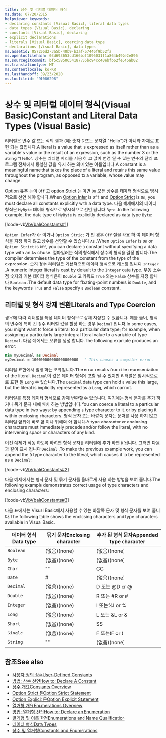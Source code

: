 ```yaml
---
title: 상수 및 리터럴 데이터 형식
ms.date: 07/20/2015
helpviewer_keywords:
- declaring constants [Visual Basic], literal data types
- data types [Visual Basic], declaring
- constants [Visual Basic], declaring
- explicit declarations
- literals [Visual Basic], coercing data type
- declarations [Visual Basic], data types
ms.assetid: 057206d2-3a5b-40b9-b3af-57446f9b52fa
ms.openlocfilehash: 03d693653cd166bbf1096031f1a864b492e2e896
ms.sourcegitcommit: bf5c5850654187705bc94cc40ebfb62fe346ab02
ms.translationtype: MT
ms.contentlocale: ko-KR
ms.lasthandoff: 09/23/2020
ms.locfileid: "91086298"
---
```

# <a name="constant-and-literal-data-types-visual-basic"></a><span data-ttu-id="4b189-102">상수 및 리터럴 데이터 형식(Visual Basic)</span><span class="sxs-lookup"><span data-stu-id="4b189-102">Constant and Literal Data Types (Visual Basic)</span></span>

<span data-ttu-id="4b189-103">리터럴은 변수 값 또는 식의 결과 (예: 숫자 3 또는 문자열 "Hello")가 아니라 자체로 표현 되는 값입니다.</span><span class="sxs-lookup"><span data-stu-id="4b189-103">A literal is a value that is expressed as itself rather than as a variable's value or the result of an expression, such as the number 3 or the string "Hello".</span></span> <span data-ttu-id="4b189-104">상수는 리터럴 자리를 사용 하 고 값이 변경 될 수 있는 변수와 달리 프로그램 전체에서 동일한 값을 유지 하는 의미 있는 이름입니다.</span><span class="sxs-lookup"><span data-stu-id="4b189-104">A constant is a meaningful name that takes the place of a literal and retains this same value throughout the program, as opposed to a variable, whose value may change.</span></span>  
  
 <span data-ttu-id="4b189-105">[Option 유추](../../../language-reference/statements/option-infer-statement.md) 는이 `Off` 고 [option Strict](../../../language-reference/statements/option-strict-statement.md) 는 이면 `On` 모든 상수를 데이터 형식으로 명시적으로 선언 해야 합니다.</span><span class="sxs-lookup"><span data-stu-id="4b189-105">When [Option Infer](../../../language-reference/statements/option-infer-statement.md) is `Off` and [Option Strict](../../../language-reference/statements/option-strict-statement.md) is `On`, you must declare all constants explicitly with a data type.</span></span> <span data-ttu-id="4b189-106">다음 예제에서의 데이터 형식은 `MyByte` 데이터 형식으로 명시적으로 선언 됩니다 `Byte` .</span><span class="sxs-lookup"><span data-stu-id="4b189-106">In the following example, the data type of `MyByte` is explicitly declared as data type `Byte`:</span></span>  
  
 [!code-vb[VbVbalrConstants#1](~/samples/snippets/visualbasic/VS_Snippets_VBCSharp/VbVbalrConstants/VB/Class1.vb#1)]  
  
 <span data-ttu-id="4b189-107">`Option Infer`가 `On` 이거나 `Option Strict` 가 인 경우 `Off` 절을 사용 하 여 데이터 형식을 지정 하지 않고 상수를 선언할 수 있습니다 `As` .</span><span class="sxs-lookup"><span data-stu-id="4b189-107">When `Option Infer` is `On` or `Option Strict` is `Off`, you can declare a constant without specifying a data type with an `As` clause.</span></span> <span data-ttu-id="4b189-108">컴파일러는 식의 형식에서 상수의 형식을 결정 합니다.</span><span class="sxs-lookup"><span data-stu-id="4b189-108">The compiler determines the type of the constant from the type of the expression.</span></span> <span data-ttu-id="4b189-109">숫자 정수 리터럴은 기본적으로 데이터 형식으로 캐스팅 됩니다 `Integer` .</span><span class="sxs-lookup"><span data-stu-id="4b189-109">A numeric integer literal is cast by default to the `Integer` data type.</span></span> <span data-ttu-id="4b189-110">부동 소수점 숫자의 기본 데이터 형식은이 `Double` 고 키워드 `True` 와는 `False` 상수를 지정 합니다 `Boolean` .</span><span class="sxs-lookup"><span data-stu-id="4b189-110">The default data type for floating-point numbers is `Double`, and the keywords `True` and `False` specify a `Boolean` constant.</span></span>  
  
## <a name="literals-and-type-coercion"></a><span data-ttu-id="4b189-111">리터럴 및 형식 강제 변환</span><span class="sxs-lookup"><span data-stu-id="4b189-111">Literals and Type Coercion</span></span>  

 <span data-ttu-id="4b189-112">경우에 따라 리터럴을 특정 데이터 형식으로 강제 지정할 수 있습니다. 예를 들어, 형식의 변수에 특히 긴 정수 리터럴 값을 할당 하는 경우 `Decimal` 입니다.</span><span class="sxs-lookup"><span data-stu-id="4b189-112">In some cases, you might want to force a literal to a particular data type; for example, when assigning a particularly large integral literal value to a variable of type `Decimal`.</span></span> <span data-ttu-id="4b189-113">다음 예에서는 오류를 생성 합니다.</span><span class="sxs-lookup"><span data-stu-id="4b189-113">The following example produces an error:</span></span>  
  
```vb  
Dim myDecimal as Decimal  
myDecimal = 100000000000000000000   ' This causes a compiler error.  
```  
  
 <span data-ttu-id="4b189-114">리터럴 표현에서 발생 하는 오류입니다.</span><span class="sxs-lookup"><span data-stu-id="4b189-114">The error results from the representation of the literal.</span></span> <span data-ttu-id="4b189-115">`Decimal`이 값은 데이터 형식에 포함 될 수 있지만 리터럴은 암시적으로로 표현 될 `Long` 수 없습니다.</span><span class="sxs-lookup"><span data-stu-id="4b189-115">The `Decimal` data type can hold a value this large, but the literal is implicitly represented as a `Long`, which cannot.</span></span>  
  
 <span data-ttu-id="4b189-116">리터럴를 특정 데이터 형식으로 강제 변환할 수 있습니다. 여기에는 형식 문자를 추가 하거나 묶기 문자 내에 배치 하는 방법입니다.</span><span class="sxs-lookup"><span data-stu-id="4b189-116">You can coerce a literal to a particular data type in two ways: by appending a type character to it, or by placing it within enclosing characters.</span></span> <span data-ttu-id="4b189-117">형식 문자 또는 바깥쪽 문자는 문자를 사용 하지 않고 리터럴 앞뒤에 바로 앞 이나 뒤에와 야 합니다.</span><span class="sxs-lookup"><span data-stu-id="4b189-117">A type character or enclosing characters must immediately precede and/or follow the literal, with no intervening space or characters of any kind.</span></span>  
  
 <span data-ttu-id="4b189-118">이전 예제가 작동 하도록 하려면 형식 문자를 리터럴에 추가 하면 `D` 됩니다. 그러면 다음과 같이 표시 됩니다 `Decimal` .</span><span class="sxs-lookup"><span data-stu-id="4b189-118">To make the previous example work, you can append the `D` type character to the literal, which causes it to be represented as a `Decimal`:</span></span>  
  
 [!code-vb[VbVbalrConstants#2](~/samples/snippets/visualbasic/VS_Snippets_VBCSharp/VbVbalrConstants/VB/Class1.vb#2)]  
  
 <span data-ttu-id="4b189-119">다음 예제에서는 형식 문자 및 묶기 문자를 올바르게 사용 하는 방법을 보여 줍니다.</span><span class="sxs-lookup"><span data-stu-id="4b189-119">The following example demonstrates correct usage of type characters and enclosing characters:</span></span>  
  
 [!code-vb[VbVbalrConstants#3](~/samples/snippets/visualbasic/VS_Snippets_VBCSharp/VbVbalrConstants/VB/Class1.vb#3)]  
  
 <span data-ttu-id="4b189-120">다음 표에서는 Visual Basic에서 사용할 수 있는 바깥쪽 문자 및 형식 문자를 보여 줍니다.</span><span class="sxs-lookup"><span data-stu-id="4b189-120">The following table shows the enclosing characters and type characters available in Visual Basic.</span></span>  
  
|<span data-ttu-id="4b189-121">데이터 형식</span><span class="sxs-lookup"><span data-stu-id="4b189-121">Data type</span></span>|<span data-ttu-id="4b189-122">묶기 문자</span><span class="sxs-lookup"><span data-stu-id="4b189-122">Enclosing character</span></span>|<span data-ttu-id="4b189-123">추가 된 형식 문자</span><span class="sxs-lookup"><span data-stu-id="4b189-123">Appended type character</span></span>|  
|---|---|---|  
|`Boolean`|<span data-ttu-id="4b189-124">(없음)</span><span class="sxs-lookup"><span data-stu-id="4b189-124">(none)</span></span>|<span data-ttu-id="4b189-125">(없음)</span><span class="sxs-lookup"><span data-stu-id="4b189-125">(none)</span></span>|  
|`Byte`|<span data-ttu-id="4b189-126">(없음)</span><span class="sxs-lookup"><span data-stu-id="4b189-126">(none)</span></span>|<span data-ttu-id="4b189-127">(없음)</span><span class="sxs-lookup"><span data-stu-id="4b189-127">(none)</span></span>|  
|`Char`|<span data-ttu-id="4b189-128">"</span><span class="sxs-lookup"><span data-stu-id="4b189-128">"</span></span>|<span data-ttu-id="4b189-129">C</span><span class="sxs-lookup"><span data-stu-id="4b189-129">C</span></span>|  
|`Date`|#|<span data-ttu-id="4b189-130">(없음)</span><span class="sxs-lookup"><span data-stu-id="4b189-130">(none)</span></span>|  
|`Decimal`|<span data-ttu-id="4b189-131">(없음)</span><span class="sxs-lookup"><span data-stu-id="4b189-131">(none)</span></span>|<span data-ttu-id="4b189-132">D 또는 @</span><span class="sxs-lookup"><span data-stu-id="4b189-132">D or @</span></span>|  
|`Double`|<span data-ttu-id="4b189-133">(없음)</span><span class="sxs-lookup"><span data-stu-id="4b189-133">(none)</span></span>|<span data-ttu-id="4b189-134">R 또는 #</span><span class="sxs-lookup"><span data-stu-id="4b189-134">R or #</span></span>|  
|`Integer`|<span data-ttu-id="4b189-135">(없음)</span><span class="sxs-lookup"><span data-stu-id="4b189-135">(none)</span></span>|<span data-ttu-id="4b189-136">I 또는%</span><span class="sxs-lookup"><span data-stu-id="4b189-136">I or %</span></span>|  
|`Long`|<span data-ttu-id="4b189-137">(없음)</span><span class="sxs-lookup"><span data-stu-id="4b189-137">(none)</span></span>|<span data-ttu-id="4b189-138">L 또는 &</span><span class="sxs-lookup"><span data-stu-id="4b189-138">L or &</span></span>|  
|`Short`|<span data-ttu-id="4b189-139">(없음)</span><span class="sxs-lookup"><span data-stu-id="4b189-139">(none)</span></span>|<span data-ttu-id="4b189-140">S</span><span class="sxs-lookup"><span data-stu-id="4b189-140">S</span></span>|  
|`Single`|<span data-ttu-id="4b189-141">(없음)</span><span class="sxs-lookup"><span data-stu-id="4b189-141">(none)</span></span>|<span data-ttu-id="4b189-142">F 또는!</span><span class="sxs-lookup"><span data-stu-id="4b189-142">F or !</span></span>|  
|`String`|<span data-ttu-id="4b189-143">"</span><span class="sxs-lookup"><span data-stu-id="4b189-143">"</span></span>|<span data-ttu-id="4b189-144">(없음)</span><span class="sxs-lookup"><span data-stu-id="4b189-144">(none)</span></span>|  
  
## <a name="see-also"></a><span data-ttu-id="4b189-145">참조</span><span class="sxs-lookup"><span data-stu-id="4b189-145">See also</span></span>

- [<span data-ttu-id="4b189-146">사용자 정의 상수</span><span class="sxs-lookup"><span data-stu-id="4b189-146">User-Defined Constants</span></span>](user-defined-constants.md)
- [<span data-ttu-id="4b189-147">방법: 상수 선언</span><span class="sxs-lookup"><span data-stu-id="4b189-147">How to: Declare A Constant</span></span>](how-to-declare-a-constant.md)
- [<span data-ttu-id="4b189-148">상수 개요</span><span class="sxs-lookup"><span data-stu-id="4b189-148">Constants Overview</span></span>](constants-overview.md)
- [<span data-ttu-id="4b189-149">Option Strict 문</span><span class="sxs-lookup"><span data-stu-id="4b189-149">Option Strict Statement</span></span>](../../../language-reference/statements/option-strict-statement.md)
- [<span data-ttu-id="4b189-150">Option Explicit 문</span><span class="sxs-lookup"><span data-stu-id="4b189-150">Option Explicit Statement</span></span>](../../../language-reference/statements/option-explicit-statement.md)
- [<span data-ttu-id="4b189-151">열거형 개요</span><span class="sxs-lookup"><span data-stu-id="4b189-151">Enumerations Overview</span></span>](enumerations-overview.md)
- [<span data-ttu-id="4b189-152">방법: 열거형 선언</span><span class="sxs-lookup"><span data-stu-id="4b189-152">How to: Declare an Enumeration</span></span>](how-to-declare-enumerations.md)
- [<span data-ttu-id="4b189-153">열거형 및 이름 한정</span><span class="sxs-lookup"><span data-stu-id="4b189-153">Enumerations and Name Qualification</span></span>](enumerations-and-name-qualification.md)
- [<span data-ttu-id="4b189-154">데이터 형식</span><span class="sxs-lookup"><span data-stu-id="4b189-154">Data Types</span></span>](../../../language-reference/data-types/index.md)
- [<span data-ttu-id="4b189-155">상수 및 열거형</span><span class="sxs-lookup"><span data-stu-id="4b189-155">Constants and Enumerations</span></span>](../../../language-reference/constants-and-enumerations.md)
